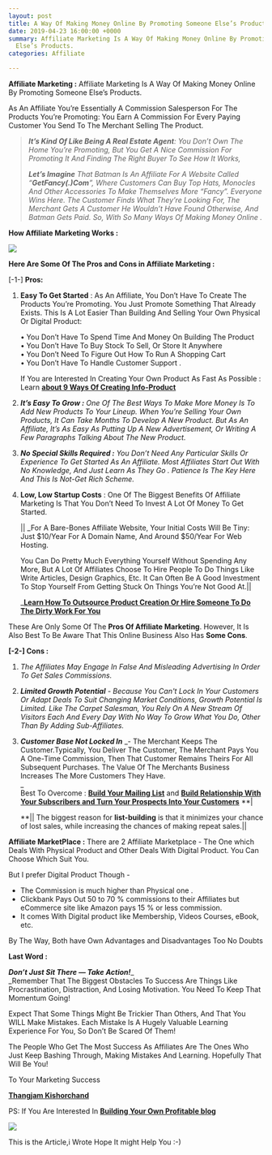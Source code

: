 ```yaml
---
layout: post
title: A Way Of Making Money Online By Promoting Someone Else’s Products
date: 2019-04-23 16:00:00 +0000
summary: Affiliate Marketing Is A Way Of Making Money Online By Promoting Someone
  Else’s Products.
categories: Affiliate

---
```

**Affiliate Marketing :** Affiliate Marketing Is A Way Of Making Money Online By Promoting Someone Else’s Products.

As An Affiliate You’re Essentially A Commission Salesperson For The Products You’re Promoting: You Earn A Commission For Every Paying Customer You Send To The Merchant Selling The Product.

> **_It’s Kind Of Like Being A Real Estate Agent_**_: You Don’t Own The Home You’re Promoting, But You Get A Nice Commission For Promoting It And Finding The Right Buyer To See How It Works,_
>
> **_Let’s Imagine_** _That Batman Is An Affiliate For A Website Called “**GetFancy(.)Com**”, Where Customers Can Buy Top Hats, Monocles And Other Accessories To Make Themselves More “Fancy”. Everyone Wins Here. The Customer Finds What They’re Looking For, The Merchant Gets A Customer He Wouldn’t Have Found Otherwise, And Batman Gets Paid. So, With So Many Ways Of Making Money Online ._

**How Affiliate Marketing Works :**

![](https://qph.fs.quoracdn.net/main-qimg-c7a301deec85eb84f34a3544e13ee76d.webp)

**Here Are Some Of The Pros and Cons in Affiliate Marketing :**

\[-1-\] **Pros:**

1. **Easy To Get Started** : As An Affiliate, You Don’t Have To Create The Products You’re Promoting. You Just Promote Something That Already Exists. This Is A Lot Easier Than Building And Selling Your Own Physical Or Digital Product:  
     
   • You Don’t Have To Spend Time And Money On Building The Product  
   • You Don’t Have To Buy Stock To Sell, Or Store It Anywhere  
   • You Don’t Need To Figure Out How To Run A Shopping Cart  
   • You Don’t Have To Handle Customer Support .  
     
   If You are Interested In Creating Your Own Product As Fast As Possible : Learn [**about 9 Ways Of Creating Info-Product**](http://www.workwithpatrickchan.com/9-ways-to-create-info-products/?utm_medium=Quora_post&utm_source=Forum)
2. **_It’s Easy To Grow :_** _One Of The Best Ways To Make More Money Is To Add New Products To Your Lineup. When You’re Selling Your Own Products, It Can Take Months To Develop A New Product. But As An Affiliate, It’s As Easy As Putting Up A New Advertisement, Or Writing A Few Paragraphs Talking About The New Product._
3. **_No Special Skills Required :_** _You Don’t Need Any Particular Skills Or Experience To Get Started As An Affiliate. Most Affiliates Start Out With No Knowledge, And Just Learn As They Go . Patience Is The Key Here And This Is Not-Get Rich Scheme._
4. **Low, Low Startup Costs** : One Of The Biggest Benefits Of Affiliate Marketing Is That You Don’t Need To Invest A Lot Of Money To Get Started.  
     
   || _For A Bare-Bones Affiliate Website, Your Initial Costs Will Be Tiny: Just $10/Year For A Domain Name, And Around $50/Year For Web Hosting.  
     
   You Can Do Pretty Much Everything Yourself Without Spending Any More, But A Lot Of Affiliates Choose To Hire People To Do Things Like Write Articles, Design Graphics, Etc. It Can Often Be A Good Investment To Stop Yourself From Getting Stuck On Things You’re Not Good At.||   
     
   _[**Learn How To Outsource Product Creation Or Hire Someone To Do The Dirty Work For You**](http://www.workwithpatrickchan.com/9-ways-to-create-info-products/?utm_medium=Quora_post&utm_source=Forum)

These Are Only Some Of The **Pros Of Affiliate Marketing**. However, It Is Also Best To Be Aware That This Online Business Also Has **Some Cons**.

**\[-2-\] Cons :**

1. _The Affiliates May Engage In False And Misleading Advertising In Order To Get Sales Commissions._
2. **_Limited Growth Potential_** _- Because You Can't Lock In Your Customers Or Adapt Deals To Suit Changing Market Conditions, Growth Potential Is Limited. Like The Carpet Salesman, You Rely On A New Stream Of Visitors Each And Every Day With No Way To Grow What You Do, Other Than By Adding Sub-Affiliates._
3. **_Customer Base Not Locked In_** _- The Merchant Keeps The Customer.Typically, You Deliver The Customer, The Merchant Pays You A One-Time Commission, Then That Customer Remains Theirs For All Subsequent Purchases. The Value Of The Merchants Business Increases The More Customers They Have.  
   _  
   Best To Overcome : [**Build Your Mailing List**](http://www.workwithpatrickchan.com/how-to-build_mailing-list/?utm_medium=Quora_post&utm_source=Forum) and [**Build Relationship With Your Subscribers and Turn Your Prospects Into Your Customers**](http://workwithpatrickchan.com/why-aweber-is-right-for-you/?utm_medium=Quora_post&utm_source=Forum) **|   
     
   **|| The biggest reason for **list-building** is that it minimizes your chance of lost sales, while increasing the chances of making repeat sales.||

**Affiliate MarketPlace :** There are 2 Affiliate Marketplace - The One which Deals With Physical Product and Other Deals With Digital Product. You Can Choose Which Suit You.

But I prefer Digital Product Though -

* The Commission is much higher than Physical one .
* Clickbank Pays Out 50 to 70 % commissions to their Affiliates but eCommerce site like Amazon pays 15 % or less commission.
* It comes With Digital product like Membership, Videos Courses, eBook, etc.

By The Way, Both have Own Advantages and Disadvantages Too No Doubts

**Last Word :**

**_Don’t Just Sit There — Take Action!_**_  
_Remember That The Biggest Obstacles To Success Are Things Like Procrastination, Distraction, And Losing Motivation. You Need To Keep That Momentum Going!

Expect That Some Things Might Be Trickier Than Others, And That You WILL Make Mistakes. Each Mistake Is A Hugely Valuable Learning Experience For You, So Don’t Be Scared Of Them!

The People Who Get The Most Success As Affiliates Are The Ones Who Just Keep Bashing Through, Making Mistakes And Learning. Hopefully That Will Be You!

To Your Marketing Success

[**Thangjam Kishorchand**](https://www.quora.com/profile/Thangjam-Kishorchand)

PS: If You Are Interested In [**Building Your Own Profitable blog**](http://www.workwithpatrickchan.com/start-your-own-profitable-blog/)

![](https://qph.fs.quoracdn.net/main-qimg-2475ff9896befc162b691f84044f63d2.webp)

This is the Article,i Wrote Hope It might Help You :-)